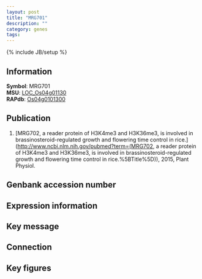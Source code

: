 ```yaml
---
layout: post
title: "MRG701"
description: ""
category: genes
tags: 
---
```

{% include JB/setup %}

## Information
__Symbol__: MRG701  
__MSU__: [LOC_Os04g01130](http://rice.plantbiology.msu.edu/cgi-bin/ORF_infopage.cgi?orf=LOC_Os04g01130)  
__RAPdb__: [Os04g0101300](http://rapdb.dna.affrc.go.jp/viewer/gbrowse_details/irgsp1?name=Os04g0101300)  

## Publication
1. [MRG702, a reader protein of H3K4me3 and H3K36me3, is involved in brassinosteroid-regulated growth and flowering time control in rice.](http://www.ncbi.nlm.nih.gov/pubmed?term=(MRG702, a reader protein of H3K4me3 and H3K36me3, is involved in brassinosteroid-regulated growth and flowering time control in rice.%5BTitle%5D)), 2015, Plant Physiol.

## Genbank accession number

## Expression information

## Key message

## Connection

## Key figures


